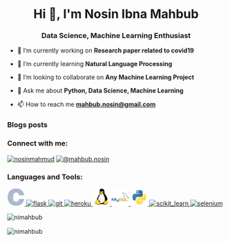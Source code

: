 <h1 align="center">Hi 👋, I'm Nosin Ibna Mahbub</h1>
<h3 align="center">Data Science, Machine Learning Enthusiast</h3>

- 🔭 I’m currently working on **Research paper related to covid19**

- 🌱 I’m currently learning **Natural Language Processing**

- 👯 I’m looking to collaborate on **Any Machine Learning Project**

- 💬 Ask me about **Python, Data Science, Machine Learning**

- 📫 How to reach me **mahbub.nosin@gmail.com**

### Blogs posts
<!-- BLOG-POST-LIST:START -->
<!-- BLOG-POST-LIST:END -->

<h3 align="left">Connect with me:</h3>
<p align="left">
<a href="https://linkedin.com/in/nosinmahmud" target="blank"><img align="center" src="https://cdn.jsdelivr.net/npm/simple-icons@3.0.1/icons/linkedin.svg" alt="nosinmahmud" height="30" width="40" /></a>
<a href="https://medium.com/@mahbub.nosin" target="blank"><img align="center" src="https://cdn.jsdelivr.net/npm/simple-icons@3.0.1/icons/medium.svg" alt="@mahbub.nosin" height="30" width="40" /></a>
</p>

<h3 align="left">Languages and Tools:</h3>
<p align="left"> <a href="https://www.cprogramming.com/" target="_blank"> <img src="https://raw.githubusercontent.com/devicons/devicon/master/icons/c/c-original.svg" alt="c" width="40" height="40"/> </a> <a href="https://flask.palletsprojects.com/" target="_blank"> <img src="https://www.vectorlogo.zone/logos/pocoo_flask/pocoo_flask-icon.svg" alt="flask" width="40" height="40"/> </a> <a href="https://git-scm.com/" target="_blank"> <img src="https://www.vectorlogo.zone/logos/git-scm/git-scm-icon.svg" alt="git" width="40" height="40"/> </a> <a href="https://heroku.com" target="_blank"> <img src="https://www.vectorlogo.zone/logos/heroku/heroku-icon.svg" alt="heroku" width="40" height="40"/> </a> <a href="https://www.linux.org/" target="_blank"> <img src="https://raw.githubusercontent.com/devicons/devicon/master/icons/linux/linux-original.svg" alt="linux" width="40" height="40"/> </a> <a href="https://www.mysql.com/" target="_blank"> <img src="https://raw.githubusercontent.com/devicons/devicon/master/icons/mysql/mysql-original-wordmark.svg" alt="mysql" width="40" height="40"/> </a> <a href="https://www.python.org" target="_blank"> <img src="https://raw.githubusercontent.com/devicons/devicon/master/icons/python/python-original.svg" alt="python" width="40" height="40"/> </a> <a href="https://scikit-learn.org/" target="_blank"> <img src="https://upload.wikimedia.org/wikipedia/commons/0/05/Scikit_learn_logo_small.svg" alt="scikit_learn" width="40" height="40"/> </a> <a href="https://www.selenium.dev" target="_blank"> <img src="https://raw.githubusercontent.com/detain/svg-logos/780f25886640cef088af994181646db2f6b1a3f8/svg/selenium-logo.svg" alt="selenium" width="40" height="40"/> </a> </p>

<p><img align="center" src="https://github-readme-stats.vercel.app/api/top-langs?username=nimahbub&show_icons=true&locale=en&layout=compact" alt="nimahbub" /></p>

<p><img align="center" src="https://github-readme-streak-stats.herokuapp.com/?user=nimahbub&" alt="nimahbub" /></p>

